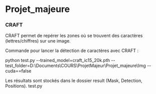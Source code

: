 # Projet_majeure

### CRAFT

CRAFT permet de repérer les zones où se trouvent des caractères (lettres/chiffres) sur une image.

Commande pour lancer la détection de caractères avec CRAFT :

python test.py --trained_model=craft_ic15_20k.pth --test_folder=D:\Documents\COURS\ProjetMajeur\Projet_majeure\Img --cuda==false

Les résultats sont stockés dans le dossier result (Mask, Detection, Positions).
test.py